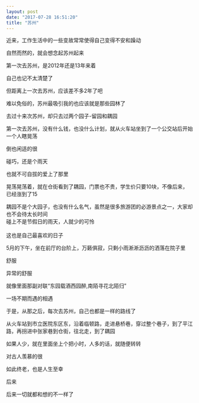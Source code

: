```yaml
---
layout: post
date: "2017-07-28 16:51:20"
title: "苏州"
---
```



近来，工作生活中的一些变故常常使得自己变得不安和躁动

自然而然的，就会想念起苏州起来

第一次去苏州，是2012年还是13年来着

自己也记不太清楚了

但距离上一次去苏州，应该差不多2年了吧

难以免俗的，苏州最吸引我的也应该就是那些园林了

去过十来次苏州，却只去过两个园子-留园和耦园

第一次去苏州，没有什么钱，也没什么计划，就从火车站坐到了一个公交站后开始一个人瞎晃荡

倒也闲适的很

碰巧，还是个雨天

也就不可自拔的爱上了那里

晃荡晃荡着，就在仓街看到了耦园，门票也不贵，学生价只要10块，不像后来，已经涨到了15

耦园不是个大园子，也没有什么名气，虽然是很多旅游团的必游景点之一，大家却也不会待太长时间  
碰上不是节假日的雨天，人就少的可怜  
<br>
这也是自己最喜欢的日子

5月的下午，坐在前厅的台阶上，万籁俱寂，只剩小雨淅淅沥沥的洒落在院子里

舒服

异常的舒服

就像里面那副对联“东园载酒西园醉,南陌寻花北陌归”

一场不期而遇的相遇

于是，从那之后，每次去苏州，自己也都是一样的路线了

从火车站到市立医院东区东，沿着临顿路，走进悬桥巷，穿过整个巷子，到了平江路，再拐进中张家巷到仓街，往北走，到了耦园

如果人少，就在里面坐上个把小时，人多的话，就随便转转

对古人羡慕的很

如此终老，也是人生至幸

后来

后来一切就都和想的不一样了


